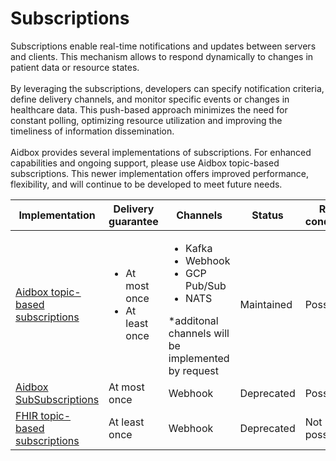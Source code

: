 # Subscriptions

Subscriptions enable real-time notifications and updates between servers and clients. This mechanism allows to respond dynamically to changes in patient data or resource states.\
\
By leveraging the subscriptions, developers can specify notification criteria, define delivery channels, and monitor specific events or changes in healthcare data. This push-based approach minimizes the need for constant polling, optimizing resource utilization and improving the timeliness of information dissemination.\
\
Aidbox provides several implementations of subscriptions. For enhanced capabilities and ongoing support, please use Aidbox topic-based subscriptions. This newer implementation offers improved performance, flexibility, and will continue to be developed to meet future needs.

<table><thead><tr><th width="215">Implementation</th><th>Delivery guarantee</th><th>Channels</th><th>Status</th><th data-hidden>Race conditions</th></tr></thead><tbody><tr><td><a href="wip-dynamic-subscriptiontopic-with-destinations/">Aidbox topic-based subscriptions</a></td><td><ul><li>At most once</li><li>At least once</li></ul></td><td><ul><li>Kafka</li><li>Webhook</li><li>GCP Pub/Sub</li><li>NATS</li></ul>*additonal channels will be implemented by request</td><td>Maintained</td><td>Possible</td></tr><tr><td><a href="./aidbox-subsubscriptions.md">Aidbox SubSubscriptions</a></td><td>At most once</td><td>Webhook</td><td>Deprecated</td><td>Possible</td></tr><tr><td><a href="../../deprecated/deprecated/zen-related/topic-based-subscriptions/">FHIR topic-based subscriptions</a></td><td>At least once</td><td>Webhook</td><td>Deprecated</td><td>Not possible</td></tr></tbody></table>

